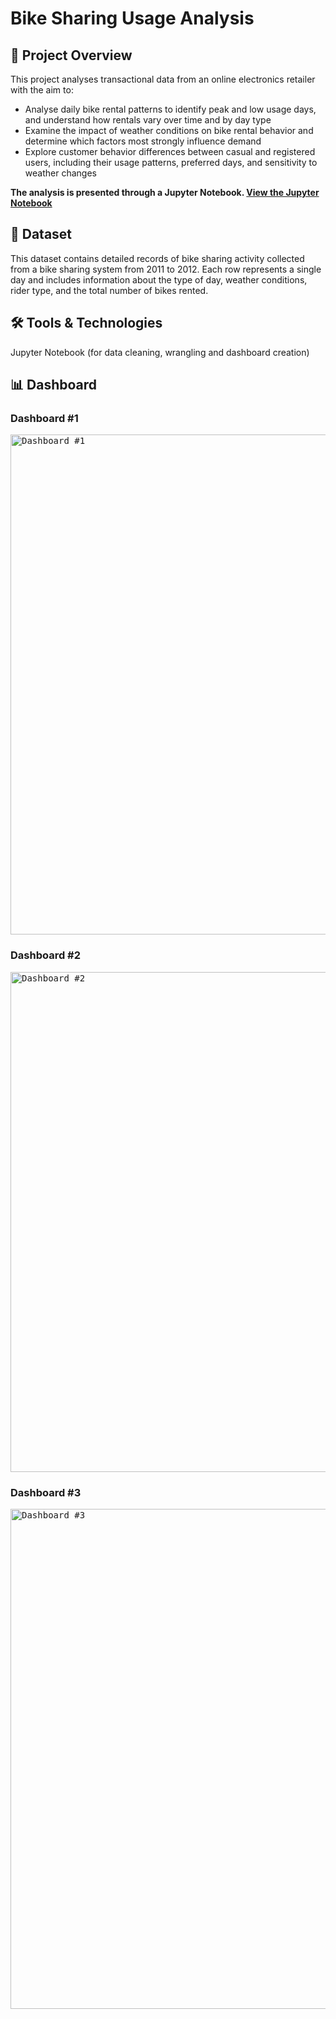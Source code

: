 # Bike Sharing Usage Analysis

## 📌 Project Overview
This project analyses transactional data from an online electronics retailer with the aim to:
- Analyse daily bike rental patterns to identify peak and low usage days, and understand how rentals vary over time and by day type
- Examine the impact of weather conditions on bike rental behavior and determine which factors most strongly influence demand
- Explore customer behavior differences between casual and registered users, including their usage patterns, preferred days, and sensitivity to weather changes

**The analysis is presented through a Jupyter Notebook. [View the Jupyter Notebook](notebook/bike_sharing_usage_analysis.ipynb)**

## 📂 Dataset
This dataset contains detailed records of bike sharing activity collected from a bike sharing system from 2011 to 2012. Each row represents a single day and includes information about the type of day, weather conditions, rider type, and the total number of bikes rented.

## 🛠️ Tools & Technologies
Jupyter Notebook (for data cleaning, wrangling and dashboard creation)

## 📊 Dashboard
### Dashboard #1
<kbd>
  <img width="1000" height="800" alt="Dashboard #1" src="https://github.com/user-attachments/assets/b1099bf7-3386-44ca-b21d-b787af07e38a" />
</kbd>

### Dashboard #2
<kbd>
  <img width="1000" height="800" alt="Dashboard #2" src="https://github.com/user-attachments/assets/24533ffb-3764-482a-abe4-a1bf8a4fb39b" />
</kbd>

### Dashboard #3
<kbd>
  <img width="1000" height="800" alt="Dashboard #3" src="https://github.com/user-attachments/assets/45a4bbb5-2806-43dd-bde9-1a3cdd017dc3" />
</kbd>
